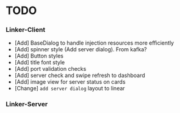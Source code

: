 # TODO

### Linker-Client

- [Add] BaseDialog to handle injection resources more efficiently
- [Add] spinner style (Add server dialog). From kafka?
- [Add] Button styles
- [Add] title font style
- [Add] port validation checks
- [Add] server check and swipe refresh to dashboard
- [Add] image view for server status on cards
- [Change] `add server dialog` layout to linear


### Linker-Server